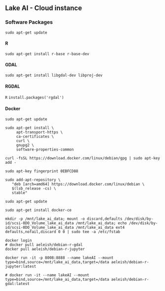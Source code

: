 ## Lake AI - Cloud instance

### Software Packages
`sudo apt-get update`

#### R
`sudo apt-get install r-base r-base-dev`

#### GDAL
`sudo apt-get install libgdal-dev libproj-dev`

#### RGDAL
`R`
`install.packages('rgdal')`

#### Docker

`sudo apt-get update`

```
sudo apt-get install \
     apt-transport-https \
     ca-certificates \
     curl \
     gnupg2 \
     software-properties-common
```

`curl -fsSL https://download.docker.com/linux/debian/gpg | sudo apt-key add -`

`sudo apt-key fingerprint 0EBFCD88`

```
sudo add-apt-repository \
   "deb [arch=amd64] https://download.docker.com/linux/debian \
   $(lsb_release -cs) \
   stable"
```

`sudo apt-get update`

`sudo apt-get install docker-ce`

```
mkdir -p /mnt/lake_ai_data; mount -o discard,defaults /dev/disk/by-id/scsi-0DO_Volume_lake_ai_data /mnt/lake_ai_data; echo /dev/disk/by-id/scsi-0DO_Volume_lake_ai_data /mnt/lake_ai_data ext4 defaults,nofail,discard 0 0 | sudo tee -a /etc/fstab
```

```
docker login
# docker pull aeleish/debian-r-gdal
docker pull aeleish/debian-r-jupyter
```

```
docker run -it -p 8008:8888 --name lakeAI --mount type=bind,source=/mnt/lake_ai_data,target=/data aeleish/debian-r-jupyter:latest
```

```
# docker run -it --name lakeAI --mount type=bind,source=/mnt/lake_ai_data,target=/data aeleish/debian-r-gdal:latest
```
